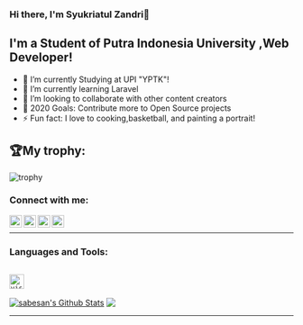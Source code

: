 ### Hi there, I'm Syukriatul Zandri👋

## I'm a Student of Putra Indonesia University ,Web Developer!

- 🔭 I’m currently Studying at UPI "YPTK"!
- 🌱 I’m currently learning Laravel
- 👯 I’m looking to collaborate with other content creators
- 🥅 2020 Goals: Contribute more to Open Source projects
- ⚡ Fun fact: I love to cooking,basketball, and painting a portrait!

## 🏆My trophy:

![trophy](https://github-profile-trophy.vercel.app/?username=Zandri12)

### Connect with me:



[<img align="left" alt="Zandri12 | Facebook" width="22px" src="https://cdn.jsdelivr.net/npm/simple-icons@3.4.0/icons/facebook.svg" />][facebook]
[<img align="left" alt="Zandri12 | Twitter" width="22px" src="https://cdn.jsdelivr.net/npm/simple-icons@v3/icons/twitter.svg" />][twitter]
[<img align="left" alt="Zandri12 | LinkedIn" width="22px" src="https://cdn.jsdelivr.net/npm/simple-icons@v3/icons/linkedin.svg" />][linkedin]
[<img align="left" alt="Zandri12 | Instagram" width="22px" src="https://cdn.jsdelivr.net/npm/simple-icons@v3/icons/instagram.svg" />][instagram]

<br />

---

### Languages and Tools:

[<code>
<img alt="visual studio code" width="26px" src="https://img.icons8.com/fluent/240/000000/visual-studio-code-2019.png" />
</code>](https://code.visualstudio.com/)

<a href="https://github.com/Zandri12">
<img align="center" alt="sabesan's Github Stats" src="https://github-readme-stats.codestackr.vercel.app/api?username=Zandri12&show_icons=true&hide_border=true&count_private=true&include_all_commits=true&theme=radical" /></a>
<a href="https://github.com/Zandri12">
  <img align="center" src="https://github-readme-stats.anuraghazra1.vercel.app/api/top-langs/?username=Zandri12&layout=compact&theme=radical" />
</a>


---

[twitter]: https://twitter.com/zandri120
[facebook]: https://web.facebook.com/syukriatul.zandri.5/
[instagram]: https://www.instagram.com/syukriatul.zandri
[linkedin]: https://www.linkedin.com/in/syukriatul-zandri-syukriatul-0853a6183
